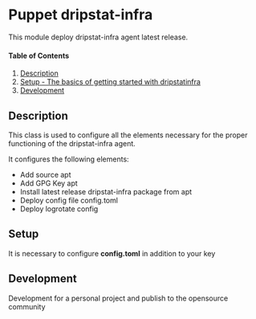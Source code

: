 
# Puppet dripstat-infra

This module deploy dripstat-infra agent latest release.

#### Table of Contents

1. [Description](#description)
2. [Setup - The basics of getting started with dripstatinfra](#setup)
5. [Development](#development)

## Description

This class is used to configure all the elements necessary for the proper functioning of the dripstat-infra agent.

It configures the following elements:
* Add source apt
* Add GPG Key apt
* Install latest release dripstat-infra package from apt
* Deploy config file config.toml
* Deploy logrotate config

## Setup

It is necessary to configure **config.toml** in addition to your key

## Development

Development for a personal project and publish to the opensource community

